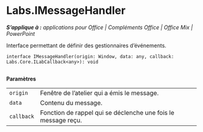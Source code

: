 
# <a name="labs.imessagehandler"></a>Labs.IMessageHandler

 _**S’applique à :** applications pour Office | Compléments Office | Office Mix | PowerPoint_

Interface permettant de définir des gestionnaires d’événements.

```
interface IMessageHandler(origin: Window, data: any, callback: Labs.Core.ILabCallback<any>): void
```


## 

 **Paramètres**


|||
|:-----|:-----|
| `origin`|Fenêtre de l’atelier qui a émis le message.|
| `data`|Contenu du message.|
| `callback`|Fonction de rappel qui se déclenche une fois le message reçu.|
